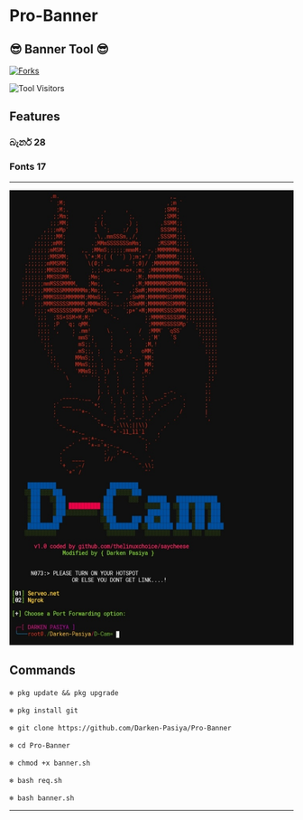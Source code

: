 # Pro-Banner

## 😎 Banner Tool 😎

<a href="https://github.com/Anonymous-Zpt/T-banner4/network/members"><img title="Forks" src="https://img.shields.io/github/forks/Darken-Pasiya/D-Cam?color=blue&style=flat-square"></a>

![Tool Visitors](https://visitor-badge.glitch.me/badge?page_id=Darken-Pasiya/Pro-Banner&left_color=blueviolet&right_color=brightgreen)

## Features 

### බැනර් 28

### Fonts 17
----

<p align="center"><img src="https://github.com/Darken-Pasiya/Files/blob/main/Screenshot_20211023_134603.jpg" alt="Bt">

## Commands

`❄️ pkg update && pkg upgrade`

`❄️ pkg install git`

`❄️ git clone https://github.com/Darken-Pasiya/Pro-Banner`

`❄️ cd Pro-Banner`

`❄️ chmod +x banner.sh`

`❄️ bash req.sh`

`❄️ bash banner.sh`

----
